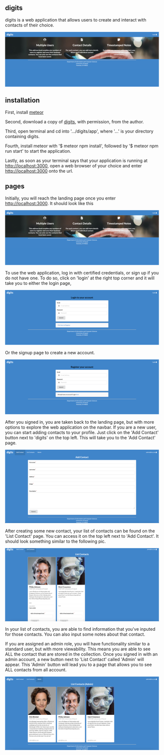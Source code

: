 ## digits

digits is a web application that allows users to create and interact with contacts of their choice.

<img src='doc/landing.png'>

## installation

First, install [meteor](https://www.meteor.com/developers/install)

Second, download a copy of [digits](https://github.com/philipmjohnson/digits), with permission, from the author.

Third, open terminal and cd into '.../digits/app', where '...' is your directory containing digits.

Fourth, install meteor with '$ meteor npm install', followed by '$ meteor npm run start' to start the application.

Lastly, as soon as your terminal says that your application is running at [http://localhost:3000](http://localhost:3000), open a web browser of your choice and enter [http://localhost:3000](http://localhost:3000) onto the url.

## pages

Initially, you will reach the landing page once you enter [http://localhost:3000](http://localhost:3000). It should look like this

<img src='doc/landing.png'>

To use the web application, log in with certified credentials, or sign up if you do not have one. To do so, click on 'login' at the right top corner and it will take you to either the login page,

<img src='doc/signin.png'>

Or the signup page to create a new account.

<img src='doc/signup.png'>

After you signed in, you are taken back to the landing page, but with more options to explore the web application on the navbar. If you are a new user, you can start adding contacts to your profile. Just click on the 'Add Contact' button next to 'digits' on the top left. This will take you to the 'Add Contact' page.

<img src='doc/addcontact.png'>

After creating some new contact, your list of contacts can be found on the 'List Contact' page. You can access it on the top left next to 'Add Contact'. It should look something similar to the following pic. 

<img src='doc/userlistcontact.png'>

In your list of contacts, you are able to find information that you've inputed for those contacts. You can also input some notes about that contact.

If you are assigned an admin role, you will have functionality similar to a standard user, but with more viewability. This means you are able to see ALL the contact that are stored in the collection. Once you signed in with an admin account, a new button next to 'List Contact' called 'Admin' will appear. This 'Admin' button will lead you to a page that allows you to see ALL contacts from all account.

<img src='doc/listcontact(admin).png'>

